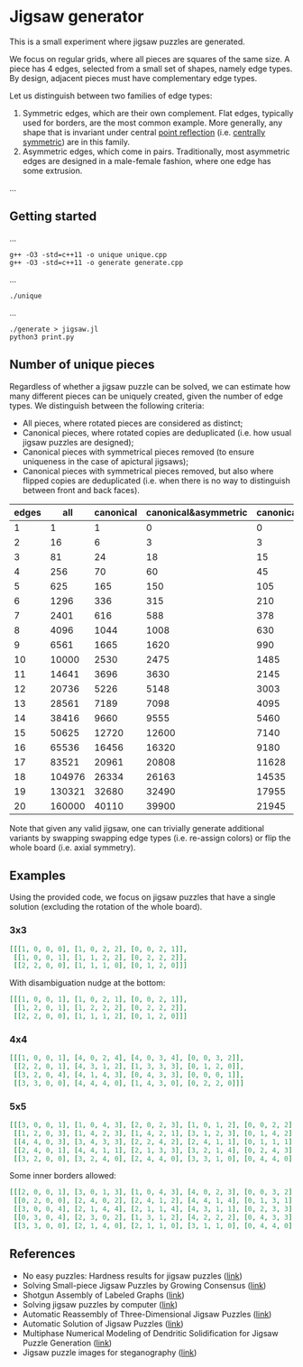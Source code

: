 # Jigsaw generator

This is a small experiment where jigsaw puzzles are generated.

We focus on regular grids, where all pieces are squares of the same size.
A piece has 4 edges, selected from a small set of shapes, namely edge types.
By design, adjacent pieces must have complementary edge types.

Let us distinguish between two families of edge types:

 1. Symmetric edges, which are their own complement.
    Flat edges, typically used for borders, are the most common example.
    More generally, any shape that is invariant under central [point reflection](https://en.wikipedia.org/wiki/Point_reflection) (i.e. [centrally symmetric](https://en.wikipedia.org/wiki/Centrosymmetry)) are in this family.
 2. Asymmetric edges, which come in pairs.
    Traditionally, most asymmetric edges are designed in a male-female fashion, where one edge has some extrusion.

...


## Getting started

...

```
g++ -O3 -std=c++11 -o unique unique.cpp
g++ -O3 -std=c++11 -o generate generate.cpp
```

...

```
./unique
```

...

```
./generate > jigsaw.jl
python3 print.py
```


## Number of unique pieces

Regardless of whether a jigsaw puzzle can be solved, we can estimate how many different pieces can be uniquely created, given the number of edge types.
We distinguish between the following criteria:

 * All pieces, where rotated pieces are considered as distinct;
 * Canonical pieces, where rotated copies are deduplicated (i.e. how usual jigsaw puzzles are designed);
 * Canonical pieces with symmetrical pieces removed (to ensure uniqueness in the case of apictural jigsaws);
 * Canonical pieces with symmetrical pieces removed, but also where flipped copies are deduplicated (i.e. when there is no way to distinguish between front and back faces).

|edges|all|canonical|canonical&asymmetric|canonical&asymmetric&flipped|
|---|---|---|---|---|
|1|1|1|0|0|
|2|16|6|3|3|
|3|81|24|18|15|
|4|256|70|60|45|
|5|625|165|150|105|
|6|1296|336|315|210|
|7|2401|616|588|378|
|8|4096|1044|1008|630|
|9|6561|1665|1620|990|
|10|10000|2530|2475|1485|
|11|14641|3696|3630|2145|
|12|20736|5226|5148|3003|
|13|28561|7189|7098|4095|
|14|38416|9660|9555|5460|
|15|50625|12720|12600|7140|
|16|65536|16456|16320|9180|
|17|83521|20961|20808|11628|
|18|104976|26334|26163|14535|
|19|130321|32680|32490|17955|
|20|160000|40110|39900|21945|

Note that given any valid jigsaw, one can trivially generate additional variants by swapping swapping edge types (i.e. re-assign colors) or flip the whole board (i.e. axial symmetry).


## Examples

Using the provided code, we focus on jigsaw puzzles that have a single solution (excluding the rotation of the whole board).


### 3x3

```json
[[[1, 0, 0, 0], [1, 0, 2, 2], [0, 0, 2, 1]],
 [[1, 0, 0, 1], [1, 1, 2, 2], [0, 2, 2, 2]],
 [[2, 2, 0, 0], [1, 1, 1, 0], [0, 1, 2, 0]]]
```

With disambiguation nudge at the bottom:

```json
[[[1, 0, 0, 1], [1, 0, 2, 1], [0, 0, 2, 1]],
 [[1, 2, 0, 1], [1, 2, 2, 2], [0, 2, 2, 2]],
 [[2, 2, 0, 0], [1, 1, 1, 2], [0, 1, 2, 0]]]
```


### 4x4

```json
[[[1, 0, 0, 1], [4, 0, 2, 4], [4, 0, 3, 4], [0, 0, 3, 2]],
 [[2, 2, 0, 1], [4, 3, 1, 2], [1, 3, 3, 3], [0, 1, 2, 0]],
 [[3, 2, 0, 4], [4, 1, 4, 3], [0, 4, 3, 3], [0, 0, 0, 1]],
 [[3, 3, 0, 0], [4, 4, 4, 0], [1, 4, 3, 0], [0, 2, 2, 0]]]
```


### 5x5

```json
[[[3, 0, 0, 1], [1, 0, 4, 3], [2, 0, 2, 3], [1, 0, 1, 2], [0, 0, 2, 2]],
 [[1, 2, 0, 3], [1, 4, 2, 3], [1, 4, 2, 1], [3, 1, 2, 3], [0, 1, 4, 2]],
 [[4, 4, 0, 3], [3, 4, 3, 3], [2, 2, 4, 2], [2, 4, 1, 1], [0, 1, 1, 1]],
 [[2, 4, 0, 1], [4, 4, 1, 1], [2, 1, 3, 3], [3, 2, 1, 4], [0, 2, 4, 3]],
 [[3, 2, 0, 0], [3, 2, 4, 0], [2, 4, 4, 0], [3, 3, 1, 0], [0, 4, 4, 0]]]
```

Some inner borders allowed:

```json
[[[2, 0, 0, 1], [3, 0, 1, 3], [1, 0, 4, 3], [4, 0, 2, 3], [0, 0, 3, 2]],
 [[0, 2, 0, 0], [2, 4, 0, 2], [2, 4, 1, 2], [4, 4, 1, 4], [0, 1, 3, 1]],
 [[3, 0, 0, 4], [2, 1, 4, 4], [2, 1, 1, 4], [4, 3, 1, 1], [0, 2, 3, 3]],
 [[0, 3, 0, 4], [2, 3, 0, 2], [1, 3, 1, 2], [4, 2, 2, 2], [0, 4, 3, 3]],
 [[3, 3, 0, 0], [2, 1, 4, 0], [2, 1, 1, 0], [3, 1, 1, 0], [0, 4, 4, 0]]]
```


## References

 * No easy puzzles: Hardness results for jigsaw puzzles ([link](https://www.sciencedirect.com/science/article/pii/S0304397515001607))
 * Solving Small-piece Jigsaw Puzzles by Growing Consensus ([link](https://openaccess.thecvf.com/content_cvpr_2016/papers/Son_Solving_Small-Piece_Jigsaw_CVPR_2016_paper.pdf))
 * Shotgun Assembly of Labeled Graphs ([link](https://ieeexplore.ieee.org/abstract/document/8119552))
 * Solving jigsaw puzzles by computer ([link](https://link.springer.com/article/10.1007%252FBF02186360))
 * Automatic Reassembly of Three-Dimensional Jigsaw Puzzles ([link](https://www.worldscientific.com/doi/abs/10.1142/S0219467816500091))
 * Automatic Solution of Jigsaw Puzzles ([link](https://link.springer.com/article/10.1007/s10851-013-0454-3))
 * Multiphase Numerical Modeling of Dendritic Solidification for Jigsaw Puzzle Generation ([link](https://n-e-r-v-o-u-s.com/works/puzzles/jigsaw-paper.pdf))
 * Jigsaw puzzle images for steganography ([link](https://www.spiedigitallibrary.org/journals/Optical-Engineering/volume-48/issue-7/077006/Jigsaw-puzzle-images-for-steganography/10.1117/1.3159872.short?SSO=1))
